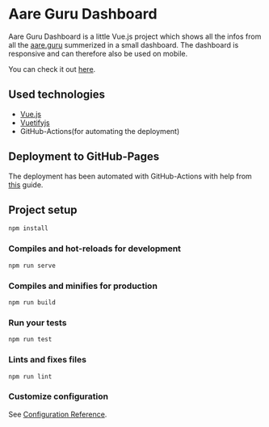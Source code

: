 # Aare Guru Dashboard
Aare Guru Dashboard is a little Vue.js project which shows all the infos from all the [aare.guru](aare.guru) summerized in a small dashboard. The dashboard is responsive and can therefore also be used on mobile.

You can check it out [here](https://masterevarior.github.io/aare-guru-dashboard/).

## Used technologies
 - [Vue.js](https://vuejs.org)
 - [Vuetifyjs](https://vuetifyjs.com)
 - GitHub-Actions(for automating the deployment)

## Deployment to GitHub-Pages
The deployment has been automated with GitHub-Actions with help from [this](https://dev.to/rolanddoda/deploy-to-github-pages-like-a-pro-with-github-actions-4hdg) guide.

## Project setup
```
npm install
```

### Compiles and hot-reloads for development
```
npm run serve
```

### Compiles and minifies for production
```
npm run build
```

### Run your tests
```
npm run test
```

### Lints and fixes files
```
npm run lint
```

### Customize configuration
See [Configuration Reference](https://cli.vuejs.org/config/).
